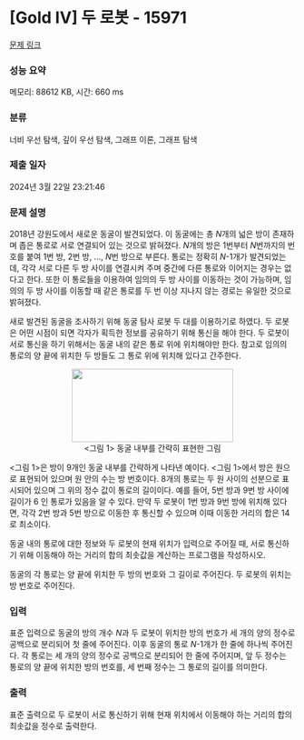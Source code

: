 # [Gold IV] 두 로봇 - 15971 

[문제 링크](https://www.acmicpc.net/problem/15971) 

### 성능 요약

메모리: 88612 KB, 시간: 660 ms

### 분류

너비 우선 탐색, 깊이 우선 탐색, 그래프 이론, 그래프 탐색

### 제출 일자

2024년 3월 22일 23:21:46

### 문제 설명

<p>2018년 강원도에서 새로운 동굴이 발견되었다. 이 동굴에는 총 <em>N</em>개의 넓은 방이 존재하며 좁은 통로로 서로 연결되어 있는 것으로 밝혀졌다. <em>N</em>개의 방은 1번부터 <em>N</em>번까지의 번호를 붙여 1번 방, 2번 방, …, <em>N</em>번 방으로 부른다. 통로는 정확히 <em>N</em>-1개가 발견되었는데, 각각 서로 다른 두 방 사이를 연결시켜 주며 중간에 다른 통로와 이어지는 경우는 없다고 한다. 또한 이 통로들을 이용하여 임의의 두 방 사이를 이동하는 것이 가능하며, 임의의 두 방 사이를 이동할 때 같은 통로를 두 번 이상 지나지 않는 경로는 유일한 것으로 밝혀졌다.</p>

<p>새로 발견된 동굴을 조사하기 위해 동굴 탐사 로봇 두 대를 이용하기로 하였다. 두 로봇은 어떤 시점이 되면 각자가 획득한 정보를 공유하기 위해 통신을 해야 한다. 두 로봇이 서로 통신을 하기 위해서는 동굴 내의 같은 통로 위에 위치해야만 한다. 참고로 임의의 통로의 양 끝에 위치한 두 방들도 그 통로 위에 위치해 있다고 간주한다.</p>

<p style="text-align: center;"><img alt="" src="https://upload.acmicpc.net/869fb1ce-7817-43c3-8a8a-f7b5bcadc911/-/preview/" style="width: 284px; height: 129px;"><br>
<그림 1> 동굴 내부를 간략히 표현한 그림</p>

<p><그림 1>은 방이 9개인 동굴 내부를 간략하게 나타낸 예이다. <그림 1>에서 방은 원으로 표현되어 있으며 원 안의 수는 방 번호이다. 8개의 통로는 두 원 사이의 선분으로 표시되어 있으며 그 위의 정수 값이 통로의 길이이다. 예를 들어, 5번 방과 9번 방 사이에 길이가 6 인 통로가 있음을 알 수 있다. 만약 두 로봇이 1번 방과 9번 방에 위치해 있다면, 각각 2번 방과 5번 방으로 이동한 후 통신할 수 있으며 이때 이동한 거리의 합은 14로 최소이다.</p>

<p>동굴 내의 통로에 대한 정보와 두 로봇의 현재 위치가 입력으로 주어질 때, 서로 통신하기 위해 이동해야 하는 거리의 합의 최솟값을 계산하는 프로그램을 작성하시오.</p>

<p>동굴의 각 통로는 양 끝에 위치한 두 방의 번호와 그 길이로 주어진다. 두 로봇의 위치는 방 번호로 주어진다.</p>

### 입력 

 <p>표준 입력으로 동굴의 방의 개수 <em>N</em>과 두 로봇이 위치한 방의 번호가 세 개의 양의 정수로 공백으로 분리되어 첫 줄에 주어진다. 이후 동굴의 통로 <em>N</em>-1개가 한 줄에 하나씩 주어진다. 각 통로는 세 개의 양의 정수로 공백으로 분리되어 한 줄에 주어지며, 앞 두 정수는 통로의 양 끝에 위치한 방의 번호를, 세 번째 정수는 그 통로의 길이를 의미한다.</p>

### 출력 

 <p>표준 출력으로 두 로봇이 서로 통신하기 위해 현재 위치에서 이동해야 하는 거리의 합의 최솟값을 정수로 출력한다.</p>


